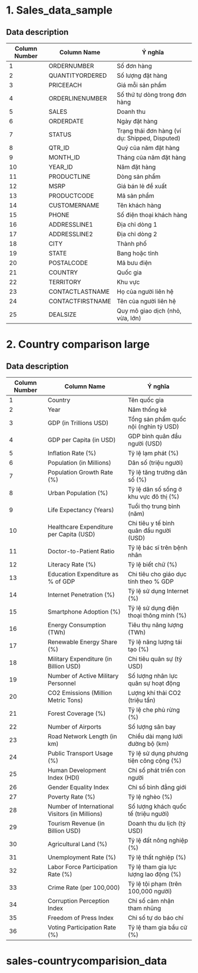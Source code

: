 # 1. Sales_data_sample

## Data description
| Column Number | Column Name     | Ý nghĩa                                                                 |
|---------------|-----------------|-------------------------------------------------------------------------|
| 1             | ORDERNUMBER     | Số đơn hàng                                                             |
| 2             | QUANTITYORDERED | Số lượng đặt hàng                                                       |
| 3             | PRICEEACH       | Giá mỗi sản phẩm                                                        |
| 4             | ORDERLINENUMBER | Số thứ tự dòng trong đơn hàng                                           |
| 5             | SALES           | Doanh thu                                                               |
| 6             | ORDERDATE       | Ngày đặt hàng                                                           |
| 7             | STATUS          | Trạng thái đơn hàng (ví dụ: Shipped, Disputed)                          |
| 8             | QTR_ID          | Quý của năm đặt hàng                                                    |
| 9             | MONTH_ID        | Tháng của năm đặt hàng                                                  |
| 10            | YEAR_ID         | Năm đặt hàng                                                            |
| 11            | PRODUCTLINE     | Dòng sản phẩm                                                           |
| 12            | MSRP            | Giá bán lẻ đề xuất                                                      |
| 13            | PRODUCTCODE     | Mã sản phẩm                                                             |
| 14            | CUSTOMERNAME    | Tên khách hàng                                                          |
| 15            | PHONE           | Số điện thoại khách hàng                                                |
| 16            | ADDRESSLINE1    | Địa chỉ dòng 1                                                          |
| 17            | ADDRESSLINE2    | Địa chỉ dòng 2                                                          |
| 18            | CITY            | Thành phố                                                               |
| 19            | STATE           | Bang hoặc tỉnh                                                          |
| 20            | POSTALCODE      | Mã bưu điện                                                             |
| 21            | COUNTRY         | Quốc gia                                                                |
| 22            | TERRITORY       | Khu vực                                                                 |
| 23            | CONTACTLASTNAME | Họ của người liên hệ                                                    |
| 24            | CONTACTFIRSTNAME| Tên của người liên hệ                                                   |
| 25            | DEALSIZE        | Quy mô giao dịch (nhỏ, vừa, lớn)                                        |






# 2. Country comparison large

## Data description
| Column Number | Column Name                             | Ý nghĩa                                                                 |
|---------------|-----------------------------------------|-------------------------------------------------------------------------|
| 1             | Country                                 | Tên quốc gia                                                           |
| 2             | Year                                    | Năm thống kê                                                           |
| 3             | GDP (in Trillions USD)                  | Tổng sản phẩm quốc nội (nghìn tỷ USD)                                  |
| 4             | GDP per Capita (in USD)                 | GDP bình quân đầu người (USD)                                          |
| 5             | Inflation Rate (%)                      | Tỷ lệ lạm phát (%)                                                     |
| 6             | Population (in Millions)                | Dân số (triệu người)                                                   |
| 7             | Population Growth Rate (%)              | Tỷ lệ tăng trưởng dân số (%)                                           |
| 8             | Urban Population (%)                    | Tỷ lệ dân số sống ở khu vực đô thị (%)                                 |
| 9             | Life Expectancy (Years)                 | Tuổi thọ trung bình (năm)                                              |
| 10            | Healthcare Expenditure per Capita (USD) | Chi tiêu y tế bình quân đầu người (USD)                                |
| 11            | Doctor-to-Patient Ratio                 | Tỷ lệ bác sĩ trên bệnh nhân                                            |
| 12            | Literacy Rate (%)                       | Tỷ lệ biết chữ (%)                                                     |
| 13            | Education Expenditure as % of GDP       | Chi tiêu cho giáo dục tính theo % GDP                                  |
| 14            | Internet Penetration (%)                | Tỷ lệ sử dụng Internet (%)                                             |
| 15            | Smartphone Adoption (%)                 | Tỷ lệ sử dụng điện thoại thông minh (%)                                |
| 16            | Energy Consumption (TWh)                | Tiêu thụ năng lượng (TWh)                                              |
| 17            | Renewable Energy Share (%)              | Tỷ lệ năng lượng tái tạo (%)                                           |
| 18            | Military Expenditure (in Billion USD)   | Chi tiêu quân sự (tỷ USD)                                              |
| 19            | Number of Active Military Personnel     | Số lượng nhân lực quân sự hoạt động                                    |
| 20            | CO2 Emissions (Million Metric Tons)     | Lượng khí thải CO2 (triệu tấn)                                         |
| 21            | Forest Coverage (%)                     | Tỷ lệ che phủ rừng (%)                                                 |
| 22            | Number of Airports                      | Số lượng sân bay                                                       |
| 23            | Road Network Length (in km)             | Chiều dài mạng lưới đường bộ (km)                                      |
| 24            | Public Transport Usage (%)              | Tỷ lệ sử dụng phương tiện công cộng (%)                                |
| 25            | Human Development Index (HDI)           | Chỉ số phát triển con người                                            |
| 26            | Gender Equality Index                   | Chỉ số bình đẳng giới                                                  |
| 27            | Poverty Rate (%)                        | Tỷ lệ nghèo (%)                                                        |
| 28            | Number of International Visitors (in Millions) | Số lượng khách quốc tế (triệu người)                              |
| 29            | Tourism Revenue (in Billion USD)        | Doanh thu du lịch (tỷ USD)                                             |
| 30            | Agricultural Land (%)                   | Tỷ lệ đất nông nghiệp (%)                                              |
| 31            | Unemployment Rate (%)                   | Tỷ lệ thất nghiệp (%)                                                  |
| 32            | Labor Force Participation Rate (%)      | Tỷ lệ tham gia lực lượng lao động (%)                                  |
| 33            | Crime Rate (per 100,000)                | Tỷ lệ tội phạm (trên 100,000 người)                                    |
| 34            | Corruption Perception Index             | Chỉ số cảm nhận tham nhũng                                             |
| 35            | Freedom of Press Index                  | Chỉ số tự do báo chí                                                   |
| 36            | Voting Participation Rate (%)           | Tỷ lệ tham gia bầu cử (%)                                              |
# sales-countrycomparision_data

